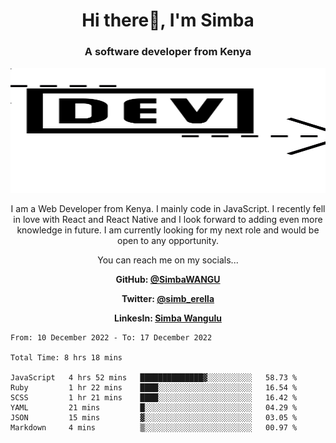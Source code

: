 
<h1 align="center"> Hi there👋, I'm Simba</h1>
<h3 align="center">A software developer from Kenya</h3>

<img src="/arrow-svgrepo-com.svg" margin="auto" width="100%" height="200px">


<p align="center">I am a Web Developer from Kenya. I mainly code in JavaScript. I recently fell in love with React and React Native and I look forward to adding even more knowledge in future. I am currently looking for my next role and would be open to any opportunity.</p>

<p align="center">You can reach me on my socials... </p>

<div align="center">

__<p>  GitHub: [@SimbaWANGU](https://github.com/SimbaWANGU)__  </p>
__<p> Twitter: [@simb_erella](https://twitter.com/simb_erella)__ </p>
__<p> LinkesIn: [Simba Wangulu](https://www.linkedin.com/in/simba-wangulu/)__ </p>

</div>

<!--START_SECTION:waka-->

```text
From: 10 December 2022 - To: 17 December 2022

Total Time: 8 hrs 18 mins

JavaScript   4 hrs 52 mins   ██████████████▓░░░░░░░░░░   58.73 %
Ruby         1 hr 22 mins    ████░░░░░░░░░░░░░░░░░░░░░   16.54 %
SCSS         1 hr 21 mins    ████░░░░░░░░░░░░░░░░░░░░░   16.42 %
YAML         21 mins         █░░░░░░░░░░░░░░░░░░░░░░░░   04.29 %
JSON         15 mins         ▓░░░░░░░░░░░░░░░░░░░░░░░░   03.05 %
Markdown     4 mins          ▒░░░░░░░░░░░░░░░░░░░░░░░░   00.97 %
```

<!--END_SECTION:waka-->
